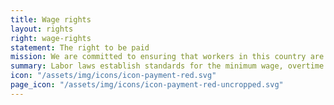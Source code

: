 ```yaml
---
title: Wage rights
layout: rights
right: wage-rights
statement: The right to be paid
mission: We are committed to ensuring that workers in this country are paid properly and for all the hours they work, regardless of immigration status.
summary: Labor laws establish standards for the minimum wage, overtime pay, recordkeeping, family medical leave, and youth employment.
icon: "/assets/img/icons/icon-payment-red.svg"
page_icon: "/assets/img/icons/icon-payment-red-uncropped.svg"
---
```


